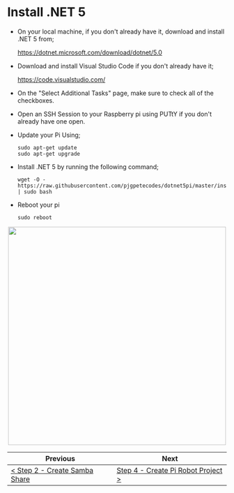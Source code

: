 # Install .NET 5 #

- On your local machine, if you don't already have it, download and install .NET 5 from;

    https://dotnet.microsoft.com/download/dotnet/5.0
    
- Download and install Visual Studio Code if you don't already have it;

    https://code.visualstudio.com/

- On the "Select Additional Tasks" page, make sure to check all of the checkboxes.

- Open an SSH Session to your Raspberry pi using PUTtY if you don't already have one open.
- Update your Pi Using;

    ```
    sudo apt-get update
    sudo apt-get upgrade
    ```

- Install .NET 5 by running the following command;

    ```
    wget -O - https://raw.githubusercontent.com/pjgpetecodes/dotnet5pi/master/install.sh | sudo bash
    ```

- Reboot your pi

    ```
    sudo reboot
    ```

<p align="center">
    <img src="images/03-install-dot-net-5.gif" width="500px" >
</p>

| Previous | Next |
| -------- | ---- |
| [< Step 2 - Create Samba Share](02-create-samba-share.md) | [Step 4 - Create Pi Robot Project >](04-create-pi-robot-project.md) |

